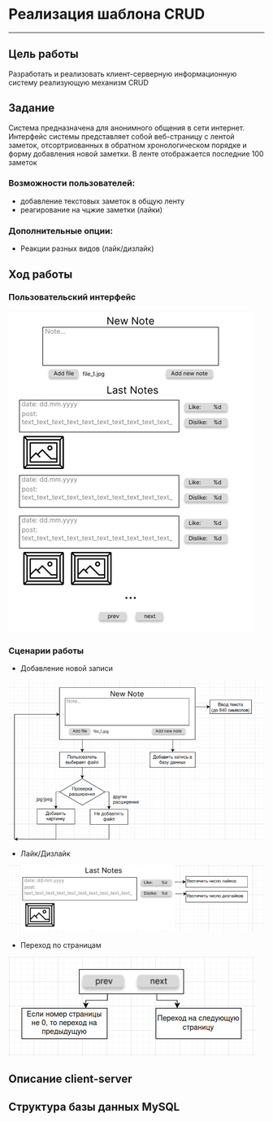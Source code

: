 # Реализация шаблона CRUD
*****
## Цель работы
Разработать и реализовать клиент-серверную информационную систему реализующую механизм CRUD
## Задание
Система предназначена для анонимного общения в сети интернет.
Интерфейс системы представляет собой веб-страницу с лентой заметок, отсортриованных в обратном хронологическом порядке и форму добавления новой заметки. В ленте отображается последние 100 заметок

### Возможности пользователей:
* добавление текстовых заметок в общую ленту
* реагирование на чцжие заметки (лайки)
### Дополнительные опции:
* Реакции разных видов (лайк/дизлайк)
## Ход работы
### Пользовательский интерфейс
![Рис. 1 - Интерфейс](https://github.com/4260snow/lab_forum/blob/main/images/interface.png)
### Сценарии работы
* Добавление новой записи  

![Рис.2 - Сценарий "новой записи"](https://github.com/4260snow/lab_forum/blob/main/images/add_note.png)


* Лайк/Дизлайк  

![Рис.3 - Сценарий "оценка"](https://github.com/4260snow/lab_forum/blob/main/images/like_dislike.png)

* Переход по страницам

![Рис.4 - Сценарий "переход по страницам"](https://github.com/4260snow/lab_forum/blob/main/images/page.png)

## Описание client-server

## Структура базы данных MySQL
